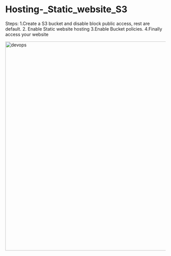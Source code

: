 # Hosting-_Static_website_S3
Steps:
1.Create a S3 bucket and disable block public access, rest are default.
2. Enable Static website hosting 
3.Enable Bucket policies.
4.Finally access your website 

[
<img width="656" alt="devops" src="https://user-images.githubusercontent.com/98099702/227699332-0fd933da-539b-4164-93d5-0e10dd6e949d.png">
](url)
